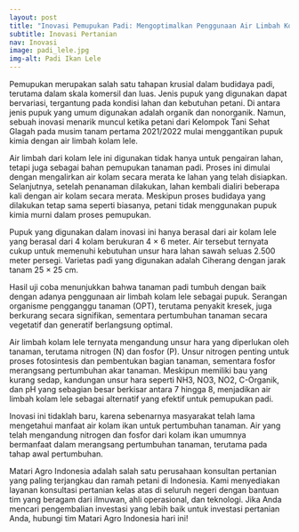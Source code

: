 ```yaml
---
layout: post
title: "Inovasi Pemupukan Padi: Mengoptimalkan Penggunaan Air Limbah Kolam Lele"
subtitle: Inovasi Pertanian
nav: Inovasi
image: padi_lele.jpg
img-alt: Padi Ikan Lele
---
```


Pemupukan merupakan salah satu tahapan krusial dalam budidaya padi, terutama dalam skala komersil dan luas. Jenis pupuk yang digunakan dapat bervariasi, tergantung pada kondisi lahan dan kebutuhan petani. Di antara jenis pupuk yang umum digunakan adalah organik dan nonorganik. Namun, sebuah inovasi menarik muncul ketika petani dari Kelompok Tani Sehat Glagah pada musim tanam pertama 2021/2022 mulai menggantikan pupuk kimia dengan air limbah kolam lele.

Air limbah dari kolam lele ini digunakan tidak hanya untuk pengairan lahan, tetapi juga sebagai bahan pemupukan tanaman padi. Proses ini dimulai dengan mengalirkan air kolam secara merata ke lahan yang telah disiapkan. Selanjutnya, setelah penanaman dilakukan, lahan kembali dialiri beberapa kali dengan air kolam secara merata. Meskipun proses budidaya yang dilakukan tetap sama seperti biasanya, petani tidak menggunakan pupuk kimia murni dalam proses pemupukan.

Pupuk yang digunakan dalam inovasi ini hanya berasal dari air kolam lele yang berasal dari 4 kolam berukuran 4 × 6 meter. Air tersebut ternyata cukup untuk memenuhi kebutuhan unsur hara lahan sawah seluas 2.500 meter persegi. Varietas padi yang digunakan adalah Ciherang dengan jarak tanam 25 × 25 cm.

Hasil uji coba menunjukkan bahwa tanaman padi tumbuh dengan baik dengan adanya penggunaan air limbah kolam lele sebagai pupuk. Serangan organisme pengganggu tanaman (OPT), terutama penyakit kresek, juga berkurang secara signifikan, sementara pertumbuhan tanaman secara vegetatif dan generatif berlangsung optimal.

Air limbah kolam lele ternyata mengandung unsur hara yang diperlukan oleh tanaman, terutama nitrogen (N) dan fosfor (P). Unsur nitrogen penting untuk proses fotosintesis dan pembentukan bagian tanaman, sementara fosfor merangsang pertumbuhan akar tanaman. Meskipun memiliki bau yang kurang sedap, kandungan unsur hara seperti NH3, NO3, NO2, C-Organik, dan pH yang sebagian besar berkisar antara 7 hingga 8, menjadikan air limbah kolam lele sebagai alternatif yang efektif untuk pemupukan padi.

Inovasi ini tidaklah baru, karena sebenarnya masyarakat telah lama mengetahui manfaat air kolam ikan untuk pertumbuhan tanaman. Air yang telah mengandung nitrogen dan fosfor dari kolam ikan umumnya bermanfaat dalam merangsang pertumbuhan tanaman, terutama pada tahap awal pertumbuhan.

Matari Agro Indonesia adalah salah satu perusahaan konsultan pertanian yang paling terjangkau dan ramah petani di Indonesia. Kami menyediakan layanan konsultasi pertanian kelas atas di seluruh negeri dengan bantuan tim yang beragam dari ilmuwan, ahli operasional, dan teknologi. Jika Anda mencari pengembalian investasi yang lebih baik untuk investasi pertanian Anda, hubungi tim Matari Agro Indonesia hari ini!
